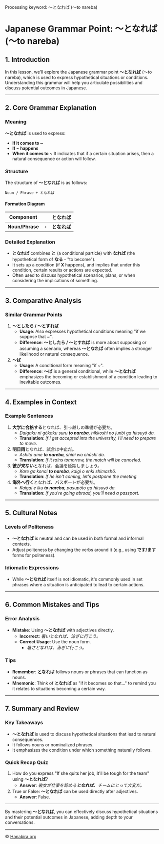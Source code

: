 Processing keyword: ～となれば (〜to nareba)
# Japanese Grammar Point: ～となれば (〜to nareba)

## 1. Introduction
In this lesson, we'll explore the Japanese grammar point **～となれば** (〜to nareba), which is used to express hypothetical situations or conditions. Understanding this grammar will help you articulate possibilities and discuss potential outcomes in Japanese.

---
## 2. Core Grammar Explanation
### Meaning
**～となれば** is used to express:
- **If it comes to ~**
- **If ~ happens**
- **When it comes to ~**
It indicates that if a certain situation arises, then a natural consequence or action will follow.
### Structure
The structure of **～となれば** is as follows:
```
Noun / Phrase + となれば
```
#### Formation Diagram
| **Component**        |                        | **となれば** |
|----------------------|------------------------|--------------|
| **Noun/Phrase**      | +                      | **となれば** |
### Detailed Explanation
- **となれば** combines **と** (a conditional particle) with **なれば** (the hypothetical form of **なる** - "to become").
- It sets up a condition (if **X** happens), and implies that under this condition, certain results or actions are expected.
- Often used to discuss hypothetical scenarios, plans, or when considering the implications of something.
---
## 3. Comparative Analysis
### Similar Grammar Points
1. **～としたら / ～とすれば**
   - **Usage**: Also expresses hypothetical conditions meaning "if we suppose that ~".
   - **Difference**: **～としたら / ～とすれば** is more about supposing or assuming a scenario, whereas **～となれば** often implies a stronger likelihood or natural consequence.
2. **～ば**
   - **Usage**: A conditional form meaning "if ~".
   - **Difference**: **～ば** is a general conditional, while **～となれば** emphasizes the becoming or establishment of a condition leading to inevitable outcomes.
---
## 4. Examples in Context
### Example Sentences
1. **大学に合格する**となれば、引っ越しの準備が必要だ。
   - *Daigaku ni gōkaku suru **to nareba**, hikkoshi no junbi ga hitsuyō da.*
   - **Translation**: *If I get accepted into the university, I'll need to prepare to move.*
2. **明日雨**となれば、試合は中止だ。
   - *Ashita ame **to nareba**, shiai wa chūshi da.*
   - **Translation**: *If it rains tomorrow, the match will be canceled.*
3. **彼が来ない**となれば、会議を延期しましょう。
   - *Kare ga konai **to nareba**, kaigi o enki shimashō.*
   - **Translation**: *If he isn't coming, let's postpone the meeting.*
4. **海外へ行く**となれば、パスポートが必要だ。
   - *Kaigai e iku **to nareba**, pasupōto ga hitsuyō da.*
   - **Translation**: *If you're going abroad, you'll need a passport.*
---
## 5. Cultural Notes
### Levels of Politeness
- **～となれば** is neutral and can be used in both formal and informal contexts.
- Adjust politeness by changing the verbs around it (e.g., using **です/ます** forms for politeness).
### Idiomatic Expressions
- While **～となれば** itself is not idiomatic, it's commonly used in set phrases where a situation is anticipated to lead to certain actions.
---
## 6. Common Mistakes and Tips
### Error Analysis
- **Mistake**: Using **～となれば** with adjectives directly.
  - **Incorrect**: *暑いとなれば、泳ぎに行こう。*
  - **Correct Usage**: Use the noun form.
    - *暑さとなれば、泳ぎに行こう。*
### Tips
- **Remember**: **となれば** follows nouns or phrases that can function as nouns.
- **Mnemonic**: Think of **となれば** as "if it becomes so that..." to remind you it relates to situations becoming a certain way.
---
## 7. Summary and Review
### Key Takeaways
- **～となれば** is used to discuss hypothetical situations that lead to natural consequences.
- It follows nouns or nominalized phrases.
- It emphasizes the condition under which something naturally follows.
### Quick Recap Quiz
1. How do you express "If she quits her job, it'll be tough for the team" using **～となれば**?
   - **Answer**: *彼女が仕事を辞める**となれば**、チームにとって大変だ。*
2. True or False: **～となれば** can be used directly after adjectives.
   - **Answer**: False.
---
By mastering **～となれば**, you can effectively discuss hypothetical situations and their potential outcomes in Japanese, adding depth to your conversations.


---

© [Hanabira.org](https://hanabira.org)

